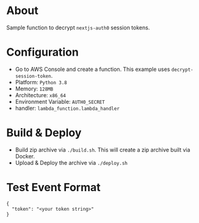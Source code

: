 # About

Sample function to decrypt `nextjs-auth0` session tokens.

# Configuration
* Go to AWS Console and create a function.  This example uses `decrypt-session-token`.
* Platform: `Python 3.8`
* Memory: `128MB`
* Architecture: `x86_64`
* Environment Variable: `AUTH0_SECRET`
* handler: `lambda_function.lambda_handler`

# Build & Deploy
* Build zip archive via `./build.sh`.  This will create a zip archive built via Docker.
* Upload & Deploy the archive via `./deploy.sh`

# Test Event Format
```
{
  "token": "<your token string>"
}
```
